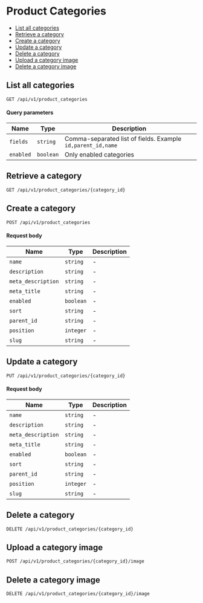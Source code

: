 # Product Categories

* [List all categories](#list-all-categories)
* [Retrieve a category](#retrieve-a-category)
* [Create a category](#create-a-category)
* [Update a category](#update-a-category)
* [Delete a category](#delete-a-category)
* [Upload a category image](#upload-a-category-image)
* [Delete a category image](#delete-a-category-image)

## List all categories

```
GET /api/v1/product_categories
```

#### Query parameters

| Name | Type | Description |
| --- | --- | --- |
| `fields` | `string` | Comma-separated list of fields. Example `id,parent_id,name`  |
| `enabled` | `boolean` | Only enabled categories |

## Retrieve a category

```
GET /api/v1/product_categories/{category_id}
```

## Create a category

```
POST /api/v1/product_categories
```

#### Request body

| Name | Type | Description |
| --- | --- | --- |
| `name` | `string` | - |
| `description` | `string` | - |
| `meta_description` | `string` | - |
| `meta_title` | `string` | - |
| `enabled` | `boolean` | - |
| `sort` | `string` | - |
| `parent_id` | `string` | - |
| `position` | `integer` | - |
| `slug` | `string` | - |

## Update a category

```
PUT /api/v1/product_categories/{category_id}
```

#### Request body

| Name | Type | Description |
| --- | --- | --- |
| `name` | `string` | - |
| `description` | `string` | - |
| `meta_description` | `string` | - |
| `meta_title` | `string` | - |
| `enabled` | `boolean` | - |
| `sort` | `string` | - |
| `parent_id` | `string` | - |
| `position` | `integer` | - |
| `slug` | `string` | - |

## Delete a category

```
DELETE /api/v1/product_categories/{category_id}
```

## Upload a category image

```
POST /api/v1/product_categories/{category_id}/image
```

## Delete a category image

```
DELETE /api/v1/product_categories/{category_id}/image
```
